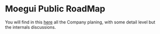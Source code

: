 # Moegui Public RoadMap

You will find in this [here](https://github.com/orgs/moegui/projects/11) all the Company planing, with some detail level but the internals discussions.
